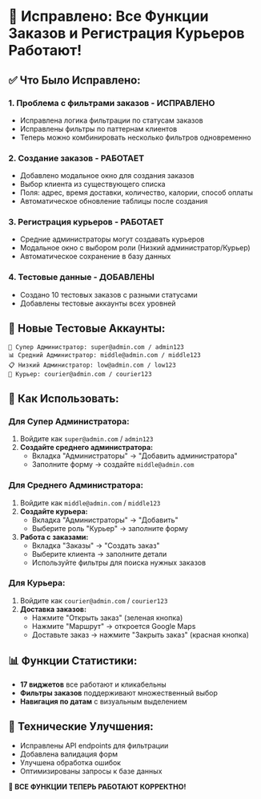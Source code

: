 # 🎉 Исправлено: Все Функции Заказов и Регистрация Курьеров Работают!

## ✅ Что Было Исправлено:

### 1. **Проблема с фильтрами заказов** - ИСПРАВЛЕНО
- Исправлена логика фильтрации по статусам заказов
- Исправлены фильтры по паттернам клиентов
- Теперь можно комбинировать несколько фильтров одновременно

### 2. **Создание заказов** - РАБОТАЕТ
- Добавлено модальное окно для создания заказов
- Выбор клиента из существующего списка
- Поля: адрес, время доставки, количество, калории, способ оплаты
- Автоматическое обновление таблицы после создания

### 3. **Регистрация курьеров** - РАБОТАЕТ
- Средние администраторы могут создавать курьеров
- Модальное окно с выбором роли (Низкий администратор/Курьер)
- Автоматическое сохранение в базу данных

### 4. **Тестовые данные** - ДОБАВЛЕНЫ
- Создано 10 тестовых заказов с разными статусами
- Добавлены тестовые аккаунты всех уровней

## 🚀 Новые Тестовые Аккаунты:

```
👑 Супер Администратор: super@admin.com / admin123
📊 Средний Администратор: middle@admin.com / middle123  
📋 Низкий Администратор: low@admin.com / low123
🚚 Курьер: courier@admin.com / courier123
```

## 🎯 Как Использовать:

### Для Супер Администратора:
1. Войдите как `super@admin.com` / `admin123`
2. **Создайте среднего администратора:**
   - Вкладка "Администраторы" → "Добавить администратора"
   - Заполните форму → создайте `middle@admin.com`

### Для Среднего Администратора:
1. Войдите как `middle@admin.com` / `middle123`
2. **Создайте курьера:**
   - Вкладка "Администраторы" → "Добавить"
   - Выберите роль "Курьер" → заполните форму
3. **Работа с заказами:**
   - Вкладка "Заказы" → "Создать заказ"
   - Выберите клиента → заполните детали
   - Используйте фильтры для поиска нужных заказов

### Для Курьера:
1. Войдите как `courier@admin.com` / `courier123`
2. **Доставка заказов:**
   - Нажмите "Открыть заказ" (зеленая кнопка)
   - Нажмите "Маршрут" → откроется Google Maps
   - Доставьте заказ → нажмите "Закрыть заказ" (красная кнопка)

## 📊 Функции Статистики:
- **17 виджетов** все работают и кликабельны
- **Фильтры заказов** поддерживают множественный выбор
- **Навигация по датам** с визуальным выделением

## 🔧 Технические Улучшения:
- Исправлены API endpoints для фильтрации
- Добавлена валидация форм
- Улучшена обработка ошибок
- Оптимизированы запросы к базе данных

**🎉 ВСЕ ФУНКЦИИ ТЕПЕРЬ РАБОТАЮТ КОРРЕКТНО!**